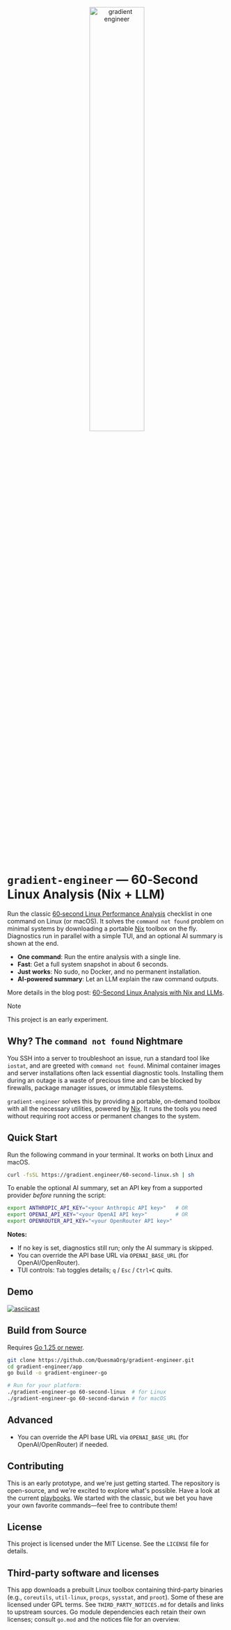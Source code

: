 <p align="center">
<img width="50%" alt="gradient engineer" src="https://github.com/user-attachments/assets/b3e10245-205d-40e9-828c-3c8ac1163830" />
</p>

# `gradient-engineer` — 60‑Second Linux Analysis (Nix + LLM)

Run the classic [60‑second Linux Performance Analysis](https://netflixtechblog.com/linux-performance-analysis-in-60-000-milliseconds-accc10403c55) checklist in one command on Linux (or macOS). It solves the `command not found` problem on minimal systems by downloading a portable [Nix](https://nixos.org/) toolbox on the fly. Diagnostics run in parallel with a simple TUI, and an optional AI summary is shown at the end.

- **One command**: Run the entire analysis with a single line.
- **Fast**: Get a full system snapshot in about 6 seconds.
- **Just works**: No sudo, no Docker, and no permanent installation.
- **AI-powered summary**: Let an LLM explain the raw command outputs.

More details in the blog post: [60-Second Linux Analysis with Nix and LLMs](https://quesma.com/blog/60s-linux-analysis-nix-llms/).

> [!NOTE]  
> This project is an early experiment.

## Why? The `command not found` Nightmare

You SSH into a server to troubleshoot an issue, run a standard tool like `iostat`, and are greeted with `command not found`. Minimal container images and server installations often lack essential diagnostic tools. Installing them during an outage is a waste of precious time and can be blocked by firewalls, package manager issues, or immutable filesystems.

`gradient-engineer` solves this by providing a portable, on-demand toolbox with all the necessary utilities, powered by [Nix](https://nixos.org/). It runs the tools you need without requiring root access or permanent changes to the system.

## Quick Start

Run the following command in your terminal. It works on both Linux and macOS.

```bash
curl -fsSL https://gradient.engineer/60-second-linux.sh | sh
```

To enable the optional AI summary, set an API key from a supported provider _before_ running the script:

```bash
export ANTHROPIC_API_KEY="<your Anthropic API key>"   # OR
export OPENAI_API_KEY="<your OpenAI API key>"         # OR
export OPENROUTER_API_KEY="<your OpenRouter API key>"
```

**Notes:**

- If no key is set, diagnostics still run; only the AI summary is skipped.
- You can override the API base URL via `OPENAI_BASE_URL` (for OpenAI/OpenRouter).
- TUI controls: `Tab` toggles details; `q` / `Esc` / `Ctrl+C` quits.

## Demo

[![asciicast](https://asciinema.org/a/738144.svg)](https://asciinema.org/a/738144)

## Build from Source

Requires [Go 1.25 or newer](https://go.dev/).

```bash
git clone https://github.com/QuesmaOrg/gradient-engineer.git
cd gradient-engineer/app
go build -o gradient-engineer-go

# Run for your platform:
./gradient-engineer-go 60-second-linux  # for Linux
./gradient-engineer-go 60-second-darwin # for macOS
```

## Advanced

- You can override the API base URL via `OPENAI_BASE_URL` (for OpenAI/OpenRouter) if needed.

## Contributing

This is an early prototype, and we're just getting started. The repository is open-source, and we're excited to explore what's possible. Have a look at the current [playbooks](./playbook/). We started with the classic, but we bet you have your own favorite commands—feel free to contribute them!

## License

This project is licensed under the MIT License. See the `LICENSE` file for details.

## Third-party software and licenses

This app downloads a prebuilt Linux toolbox containing third-party binaries (e.g., `coreutils`, `util-linux`, `procps`, `sysstat`, and `proot`). Some of these are licensed under GPL terms. See `THIRD_PARTY_NOTICES.md` for details and links to upstream sources. Go module dependencies each retain their own licenses; consult `go.mod` and the notices file for an overview.

